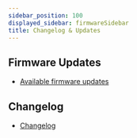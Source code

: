 ```yaml
---
sidebar_position: 100
displayed_sidebar: firmwareSidebar
title: Changelog & Updates
---
```

## Firmware Updates

* [Available firmware updates](https://files.lobaro.com/s/tGrAkmwqBZgkgSi)

## Changelog

* [Changelog](https://files.lobaro.com/s/BMpT5b2mzB7B35t)
